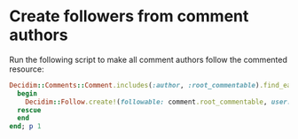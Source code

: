 # Create followers from comment authors

Run the following script to make all comment authors follow the commented resource:

```ruby
Decidim::Comments::Comment.includes(:author, :root_commentable).find_each do |comment|
  begin
    Decidim::Follow.create!(followable: comment.root_commentable, user: comment.author)
  rescue
  end
end; p 1
```
